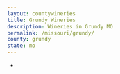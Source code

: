 ```yaml
---
layout: countywineries
title: Grundy Wineries
description: Wineries in Grundy MO
permalink: /missouri/grundy/
county: grundy
state: mo
---
```

-
